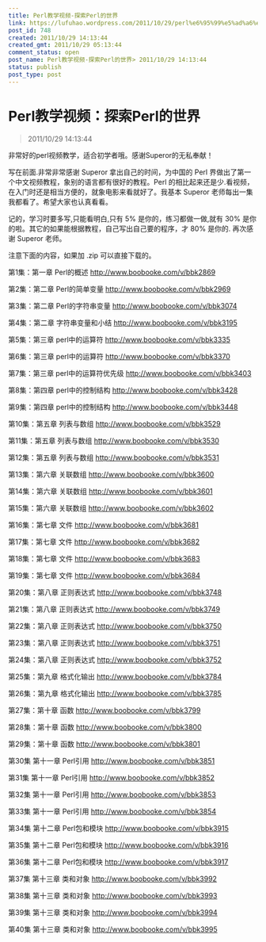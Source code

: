 ```yaml
---
title: Perl教学视频-探索Perl的世界
link: https://lufuhao.wordpress.com/2011/10/29/perl%e6%95%99%e5%ad%a6%e8%a7%86%e9%a2%91%ef%bc%9a%e6%8e%a2%e7%b4%a2perl%e7%9a%84%e4%b8%96%e7%95%8c/
post_id: 748
created: 2011/10/29 14:13:44
created_gmt: 2011/10/29 05:13:44
comment_status: open
post_name: Perl教学视频-探索Perl的世界> 2011/10/29 14:13:44
status: publish
post_type: post
---
```


# Perl教学视频：探索Perl的世界

> 2011/10/29 14:13:44

 

非常好的perl视频教学，适合初学者哦。感谢Superor的无私奉献！

写在前面.非常非常感谢 Superor 拿出自己的时间，为中国的 Perl 界做出了第一个中文视频教程，象别的语言都有很好的教程。Perl 的相比起来还是少.看视频，在入门时还是相当方便的，就象电影来看就好了。我基本 Superor 老师每出一集我都看了。希望大家也认真看看。

记的，学习时要多写,只能看明白,只有 5% 是你的，练习都做一做,就有 30% 是你的啦。其它的如果能根据教程，自己写出自己要的程序，才 80% 是你的. 再次感谢 Superor 老师。

注意下面的内容，如果加 .zip 可以直接下载的。 

第1集：第一章 Perl的概述 <http://www.boobooke.com/v/bbk2869>

第2集：第二章 Perl的简单变量 <http://www.boobooke.com/v/bbk2969>

第3集：第二章 Perl的字符串变量 <http://www.boobooke.com/v/bbk3074>

第4集：第二章 字符串变量和小结 <http://www.boobooke.com/v/bbk3195>

第5集：第三章 perl中的运算符 <http://www.boobooke.com/v/bbk3335>

第6集：第三章 perl中的运算符 <http://www.boobooke.com/v/bbk3370>

第7集：第三章 perl中的运算符优先级 <http://www.boobooke.com/v/bbk3403>

第8集：第四章 perl中的控制结构 <http://www.boobooke.com/v/bbk3428>

第9集：第四章 perl中的控制结构 <http://www.boobooke.com/v/bbk3448>

第10集：第五章 列表与数组 <http://www.boobooke.com/v/bbk3529>

第11集：第五章 列表与数组 <http://www.boobooke.com/v/bbk3530>

第12集：第五章 列表与数组 <http://www.boobooke.com/v/bbk3531>

第13集：第六章 关联数组 <http://www.boobooke.com/v/bbk3600>

第14集：第六章 关联数组 <http://www.boobooke.com/v/bbk3601>

第15集：第六章 关联数组 <http://www.boobooke.com/v/bbk3602>

第16集：第七章 文件 <http://www.boobooke.com/v/bbk3681>

第17集：第七章 文件 <http://www.boobooke.com/v/bbk3682>

第18集：第七章 文件 <http://www.boobooke.com/v/bbk3683>

第19集：第七章 文件 <http://www.boobooke.com/v/bbk3684>

第20集：第八章 正则表达式 <http://www.boobooke.com/v/bbk3748>

第21集：第八章 正则表达式 <http://www.boobooke.com/v/bbk3749>

第22集：第八章 正则表达式 <http://www.boobooke.com/v/bbk3750>

第23集：第八章 正则表达式 <http://www.boobooke.com/v/bbk3751>

第24集：第八章 正则表达式 <http://www.boobooke.com/v/bbk3752>

第25集：第九章 格式化输出 <http://www.boobooke.com/v/bbk3784>

第26集：第九章 格式化输出 <http://www.boobooke.com/v/bbk3785>

第27集：第十章 函数 <http://www.boobooke.com/v/bbk3799>

第28集：第十章 函数 <http://www.boobooke.com/v/bbk3800>

第29集：第十章 函数 <http://www.boobooke.com/v/bbk3801>

第30集 第十一章 Perl引用 <http://www.boobooke.com/v/bbk3851>

第31集 第十一章 Perl引用 <http://www.boobooke.com/v/bbk3852>

第32集 第十一章 Perl引用 <http://www.boobooke.com/v/bbk3853>

第33集 第十一章 Perl引用 <http://www.boobooke.com/v/bbk3854>

第34集 第十二章 Perl包和模块 <http://www.boobooke.com/v/bbk3915>

第35集 第十二章 Perl包和模块 <http://www.boobooke.com/v/bbk3916>

第36集 第十二章 Perl包和模块 <http://www.boobooke.com/v/bbk3917>

第37集 第十三章 类和对象 <http://www.boobooke.com/v/bbk3992>

第38集 第十三章 类和对象 <http://www.boobooke.com/v/bbk3993>

第39集 第十三章 类和对象 <http://www.boobooke.com/v/bbk3994>

第40集 第十三章 类和对象 <http://www.boobooke.com/v/bbk3995>
